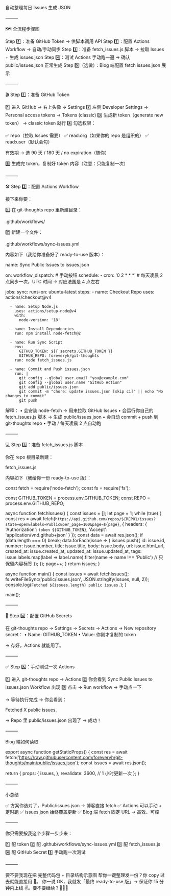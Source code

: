 自动整理每日 Issues 生成 JSON

⸻

🗺️ 全流程步骤图

Step 1️⃣：准备 GitHub Token → 供脚本调用 API
Step 2️⃣：配置 Actions Workflow → 自动/手动同步
Step 3️⃣：准备 fetch_issues.js 脚本 → 拉取 Issues + 生成 issues.json
Step 4️⃣：测试 Actions 手动跑一遍 → 确认 public/issues.json 正常生成
Step 5️⃣（选做）：Blog 端配置 fetch issues.json 展示


⸻

🎬 Step 1️⃣：准备 GitHub Token

1️⃣ 进入 GitHub → 右上头像 → Settings
2️⃣ 左侧 Developer Settings → Personal access tokens → Tokens (classic)
3️⃣ 生成新 token（generate new token） → classic token 就行
4️⃣ 勾选权限：

✅ repo（拉取 Issues 需要）
✅ read:org（如果你的 repo 是组织的）
✅ read:user（默认会勾）

有效期 → 选 90 天 / 180 天 / no expiration（随你）

5️⃣ 生成完 token，复制好 token 内容（注意：只能复制一次）

⸻

🛠 Step 2️⃣：配置 Actions Workflow

接下来你要：

1️⃣ 在 git-thoughts repo 里新建目录：

.github/workflows/

2️⃣ 新建一个文件：

.github/workflows/sync-issues.yml

内容如下（我给你准备好了 ready-to-use 版本）：

name: Sync Public Issues to issues.json

on:
  workflow_dispatch: # 手动按钮
  schedule:
    - cron: '0 2 * * *' # 每天凌晨 2 点同步一次，UTC 时间 → 对应法国是 4 点左右

jobs:
  sync:
    runs-on: ubuntu-latest
    steps:
      - name: Checkout Repo
        uses: actions/checkout@v4

      - name: Setup Node.js
        uses: actions/setup-node@v4
        with:
          node-version: '18'

      - name: Install Dependencies
        run: npm install node-fetch@2

      - name: Run Sync Script
        env:
          GITHUB_TOKEN: ${{ secrets.GITHUB_TOKEN }}
          GITHUB_REPO: foreveryh/git-thoughts
        run: node fetch_issues.js

      - name: Commit and Push issues.json
        run: |
          git config --global user.email "you@example.com"
          git config --global user.name "GitHub Action"
          git add public/issues.json
          git commit -m "chore: update issues.json [skip ci]" || echo "No changes to commit"
          git push

解释：
	•	会安装 node-fetch → 用来拉取 GitHub Issues
	•	会运行你自己的 fetch_issues.js 脚本 → 生成 public/issues.json
	•	会自动 commit + push 到 git-thoughts repo
	•	手动 / 每天凌晨 2 点自动跑

⸻

💻 Step 3️⃣：准备 fetch_issues.js 脚本

你在 repo 根目录新建：

fetch_issues.js

内容如下（我给你一份 ready-to-use 版）：

const fetch = require('node-fetch');
const fs = require('fs');

const GITHUB_TOKEN = process.env.GITHUB_TOKEN;
const REPO = process.env.GITHUB_REPO;

async function fetchIssues() {
  const issues = [];
  let page = 1;
  while (true) {
    const res = await fetch(`https://api.github.com/repos/${REPO}/issues?state=open&labels=Public&per_page=100&page=${page}`, {
      headers: {
        'Authorization': `token ${GITHUB_TOKEN}`,
        'Accept': 'application/vnd.github+json'
      }
    });
    const data = await res.json();
    if (data.length === 0) break;
    data.forEach(issue => {
      issues.push({
        id: issue.id,
        number: issue.number,
        title: issue.title,
        body: issue.body,
        url: issue.html_url,
        created_at: issue.created_at,
        updated_at: issue.updated_at,
        tags: issue.labels.map(label => label.name).filter(name => name !== 'Public') // 只保留内容标签
      });
    });
    page++;
  }
  return issues;
}

async function main() {
  const issues = await fetchIssues();
  fs.writeFileSync('public/issues.json', JSON.stringify(issues, null, 2));
  console.log(`Fetched ${issues.length} public issues.`);
}

main();


⸻

🔐 Step 4️⃣：配置 GitHub Secrets

在 git-thoughts repo → Settings → Secrets → Actions → New repository secret：
	•	Name: GITHUB_TOKEN
	•	Value: 你刚才复制的 token

→ 存好，Actions 就能用了。

⸻

✅ Step 5️⃣：手动测试一次 Actions

1️⃣ 进入 git-thoughts repo → Actions
2️⃣ 你会看到 Sync Public Issues to issues.json Workflow 出现
3️⃣ 点击 → Run workflow → 手动点一下

→ 等待执行完成 → 你会看到：

Fetched X public issues.

→ Repo 里 public/issues.json 出现了 → 成功！

⸻

Blog 端如何读取

export async function getStaticProps() {
  const res = await fetch('https://raw.githubusercontent.com/foreveryh/git-thoughts/main/public/issues.json');
  const issues = await res.json();

  return {
    props: {
      issues,
    },
    revalidate: 3600, // 1 小时更新一次
  };
}


⸻

小总结

✅ 方案你选对了，Public/issues.json → 博客直接 fetch
✅ Actions 可以手动 + 定时跑
✅ issues.json 始终覆盖更新
✅ Blog 端 fetch 固定 URL → 高效、可控

⸻

你只需要按我这个步骤一步步来：

1️⃣ 配 token
2️⃣ 配 .github/workflows/sync-issues.yml
3️⃣ 配 fetch_issues.js
4️⃣ 配 GitHub Secret
5️⃣ 手动跑一次测试

⸻

要不要我现在把 完整代码包 + 目录结构示意图 帮你一键整理发一份？你 copy 过去就能直接用 🚀。
你一说 OK，我就发「最终 ready-to-use 版」→ 保证你 15 分钟内上线 ✌️。要不要继续？🚀🚀🚀